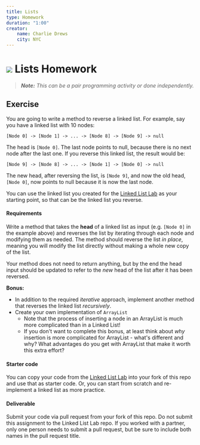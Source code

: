 ```yaml
---
title: Lists
type: Homework
duration: "1:00"
creator:
    name: Charlie Drews
    city: NYC
---
```


# ![](https://ga-dash.s3.amazonaws.com/production/assets/logo-9f88ae6c9c3871690e33280fcf557f33.png) Lists Homework

> ***Note:*** _This can be a pair programming activity or done independently._

## Exercise

You are going to write a method to reverse a linked list. For example, say you have a linked list with 10 nodes:
```
[Node 0] -> [Node 1] -> ... -> [Node 8] -> [Node 9] -> null
```

The head is `[Node 0]`. The last node points to null, because there is no next node after the last one. If you reverse this linked list, the result would be:
```
[Node 9] -> [Node 8] -> ... -> [Node 1] -> [Node 0] -> null
```

The new head, after reversing the list, is `[Node 9]`, and now the old head, `[Node 0]`, now points to null because it is now the last node.

You can use the linked list you created for the [Linked List Lab](https://github.com/ga-adi-nyc/linked-list-lab) as your starting point, so that can be the linked list you reverse.

#### Requirements

Write a method that takes the **head** of a linked list as input (e.g. `[Node 0]` in the example above) and reverses the list by iterating through each node and modifying them as needed. The method should reverse the list _in place_, meaning you will modify the list directly without making a whole new copy of the list.

Your method does not need to return anything, but by the end the head input should be updated to refer to the _new_ head of the list after it has been reversed.


**Bonus:**
- In addition to the required _iterative_ approach, implement another method that reverses the linked list _recursively_.
- Create your own implementation of `ArrayList`
  - Note that the process of inserting a node in an ArrayList is much more complicated than in a Linked List!
  - If you don't want to complete this bonus, at least think about _why_ insertion is more complicated for ArrayList - what's different and why? What advantages do you get with ArrayList that make it worth this extra effort?

#### Starter code

You can copy your code from the [Linked List Lab](https://github.com/ga-adi-nyc/linked-list-lab) into your fork of this repo and use that as starter code. Or, you can start from scratch and re-implement a linked list as more practice.

#### Deliverable

Submit your code via pull request from your fork of this repo. Do not submit this assignment to the Linked List Lab repo. If you worked with a partner, only one person needs to submit a pull request, but be sure to include both names in the pull request title.
